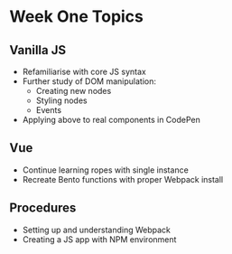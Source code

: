 # Week One Topics

## Vanilla JS
* Refamiliarise with core JS syntax
* Further study of DOM manipulation:
    * Creating new nodes
    * Styling nodes 
    * Events 
* Applying above to real components in CodePen

## Vue 
* Continue learning ropes with single instance
* Recreate Bento functions with proper Webpack install

## Procedures
* Setting up and understanding Webpack
* Creating a JS app with NPM environment 